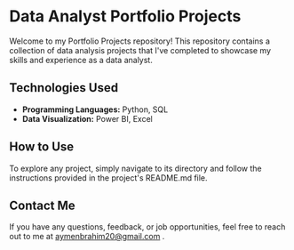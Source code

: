 # Data Analyst Portfolio Projects

Welcome to my Portfolio Projects repository! This repository contains a collection of data analysis projects that I've completed to showcase my skills and experience as a data analyst.

## Technologies Used

- **Programming Languages:** Python, SQL
- **Data Visualization:** Power BI, Excel
## How to Use

To explore any project, simply navigate to its directory and follow the instructions provided in the project's README.md file.
## Contact Me

If you have any questions, feedback, or job opportunities, feel free to reach out to me at aymenbrahim20@gmail.com .
